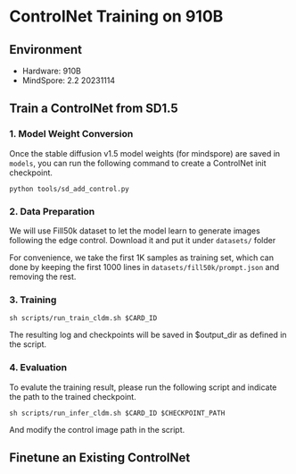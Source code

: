 # ControlNet Training on 910B

## Environment

- Hardware: 910B
- MindSpore: 2.2 20231114

## Train a ControlNet from SD1.5

### 1. Model Weight Conversion

Once the stable diffusion v1.5 model weights (for mindspore)  are saved in `models`, you can run the following command to create a ControlNet init checkpoint. 

```
python tools/sd_add_control.py 
```

### 2. Data Preparation

We will use Fill50k dataset to let the model learn to generate images following the edge control. Download it and put it under `datasets/` folder

For convenience, we take the first 1K samples as training set, which can done by keeping the first 1000 lines in `datasets/fill50k/prompt.json` and removing the rest.


### 3. Training

```
sh scripts/run_train_cldm.sh $CARD_ID
```

The resulting log and checkpoints will be saved in $output_dir as defined in the script.

### 4. Evaluation
To evalute the training result, please run the following script and indicate the path to the trained checkpoint. 

```
sh scripts/run_infer_cldm.sh $CARD_ID $CHECKPOINT_PATH
```

And modify the control image path in the script.


## Finetune an Existing ControlNet
